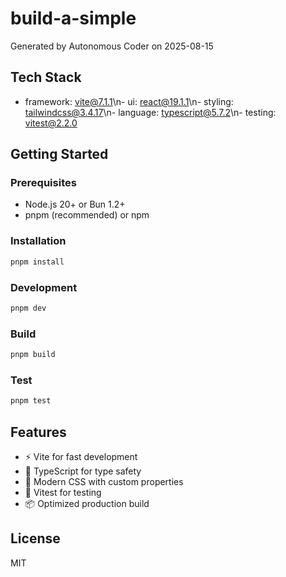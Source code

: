 # build-a-simple

Generated by Autonomous Coder on 2025-08-15

## Tech Stack

- framework: vite@7.1.1\n- ui: react@19.1.1\n- styling: tailwindcss@3.4.17\n- language: typescript@5.7.2\n- testing: vitest@2.2.0

## Getting Started

### Prerequisites

- Node.js 20+ or Bun 1.2+
- pnpm (recommended) or npm

### Installation

```bash
pnpm install
```

### Development

```bash
pnpm dev
```

### Build

```bash
pnpm build
```

### Test

```bash
pnpm test
```

## Features

- ⚡ Vite for fast development
- 🎯 TypeScript for type safety
- 🎨 Modern CSS with custom properties
- 🧪 Vitest for testing
- 📦 Optimized production build

## License

MIT

